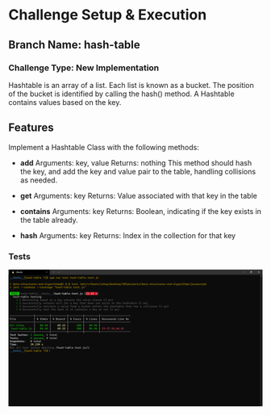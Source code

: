 # Challenge Setup & Execution
## Branch Name: hash-table

### Challenge Type: New Implementation

Hashtable is an array of a list. Each list is known as a bucket. The position of the bucket is identified by calling the hash() method. A Hashtable contains values based on the key.

## Features
Implement a Hashtable Class with the following methods:

- **add**
Arguments: key, value
Returns: nothing
This method should hash the key, and add the key and value pair to the table, handling collisions as needed.
- **get**
Arguments: key
Returns: Value associated with that key in the table

- **contains**
Arguments: key
Returns: Boolean, indicating if the key exists in the table already.

- **hash**
Arguments: key
Returns: Index in the collection for that key

### Tests
![](CC30PassedTests.PNG)